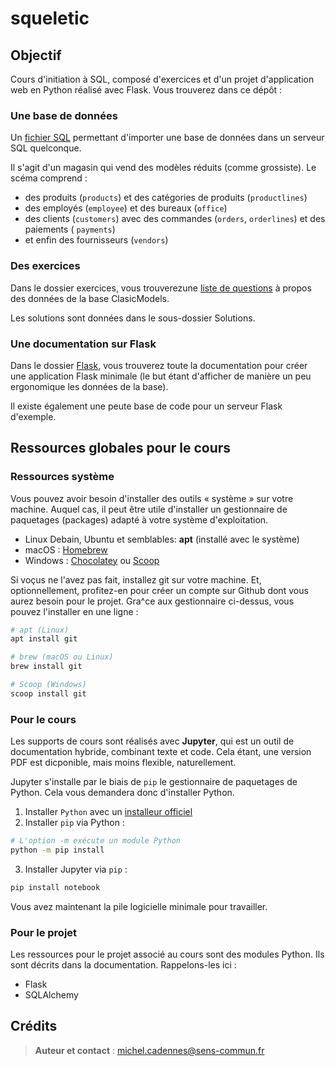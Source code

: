 # squeletic

## Objectif

Cours d'initiation à SQL, composé d'exercices et d'un projet d'application web en Python réalisé avec Flask.
Vous trouverez dans ce dépôt :

### Une base de données

Un [fichier SQL](sources/ClassicModels.sql) permettant d'importer une base de données dans un serveur SQL quelconque.

Il s'agit d'un magasin qui vend des modèles réduits (comme grossiste). Le scéma comprend :
- des produits (`products`) et des catégories de produits (`productlines`)
- des employés (`employee`) et des bureaux (`office`)
- des clients (`customers`) avec des commandes (`orders`, `orderlines`) et des paiements ( `payments`)
- et enfin des fournisseurs (`vendors`)

### Des exercices

Dans le dossier exercices, vous trouverezune [liste de questions](Exercices/Requêtes.md) à propos des données de la base ClasicModels.

Les solutions sont données dans le sous-dossier Solutions.

### Une documentation sur Flask

Dans le dossier [Flask](Flask/), vous trouverez toute la documentation pour créer une application Flask minimale (le but étant d'afficher de manière un peu ergonomique les données de la base).

Il existe également une peute base de code pour un serveur Flask d'exemple.


## Ressources globales pour le cours

### Ressources système

Vous pouvez avoir besoin d'installer des outils « système » sur votre machine.
Auquel cas, il peut être utile d'installer un gestionnaire de paquetages (packages) adapté à votre système d'exploitation.
- Linux Debain, Ubuntu et semblables: **apt** (installé avec le système)
- macOS : [Homebrew](https://brew.sh/)
- Windows : [Chocolatey](https://chocolatey.org/) ou [Scoop](https://scoop.sh/)

Si voçus ne l'avez pas fait, installez git sur votre machine.
Et, optionnellement, profitez-en pour créer un compte sur Github dont vous aurez besoin pour le projet.
Gra^ce aux gestionnaire ci-dessus, vous pouvez l'installer en une ligne :
```bash
# apt (Linux)
apt install git

# brew (macOS ou Linux)
brew install git

# Scoop (Windows)
scoop install git
```

### Pour le cours
Les supports de cours sont réalisés avec **Jupyter**, qui est un outil de documentation hybride, combinant texte et code.
Cela étant, une version PDF est dicponible, mais moins flexible, naturellement.

Jupyter s'installe par le biais de `pip` le gestionnaire de paquetages de Python. Cela vous demandera donc d'installer Python.

1. Installer `Python` avec un [installeur officiel](https://www.python.org/downloads/)
2. Installer `pip` via Python :
```bash
# L'option -m exécute un module Python
python -m pip install
```
3. Installer Jupyter via `pip` :
```bash
pip install notebook
```
Vous avez maintenant la pile logicielle minimale pour travailler.

### Pour le projet

Les ressources pour le projet associé au cours sont des modules Python. Ils sont décrits dans la documentation.
Rappelons-les ici :
- Flask
- SQLAlchemy

## Crédits
> **Auteur et contact** : michel.cadennes@sens-commun.fr
